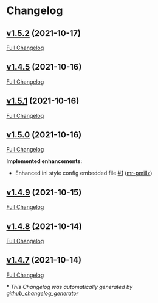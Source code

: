 # Changelog

## [v1.5.2](https://github.com/mr-pmillz/pimp-my-shell/tree/v1.5.2) (2021-10-17)

[Full Changelog](https://github.com/mr-pmillz/pimp-my-shell/compare/v1.4.5...v1.5.2)

## [v1.4.5](https://github.com/mr-pmillz/pimp-my-shell/tree/v1.4.5) (2021-10-16)

[Full Changelog](https://github.com/mr-pmillz/pimp-my-shell/compare/v1.5.1...v1.4.5)

## [v1.5.1](https://github.com/mr-pmillz/pimp-my-shell/tree/v1.5.1) (2021-10-16)

[Full Changelog](https://github.com/mr-pmillz/pimp-my-shell/compare/v1.5.0...v1.5.1)

## [v1.5.0](https://github.com/mr-pmillz/pimp-my-shell/tree/v1.5.0) (2021-10-16)

[Full Changelog](https://github.com/mr-pmillz/pimp-my-shell/compare/v1.4.9...v1.5.0)

**Implemented enhancements:**

- Enhanced ini style config embedded file [\#1](https://github.com/mr-pmillz/pimp-my-shell/pull/1) ([mr-pmillz](https://github.com/mr-pmillz))

## [v1.4.9](https://github.com/mr-pmillz/pimp-my-shell/tree/v1.4.9) (2021-10-15)

[Full Changelog](https://github.com/mr-pmillz/pimp-my-shell/compare/v1.4.8...v1.4.9)

## [v1.4.8](https://github.com/mr-pmillz/pimp-my-shell/tree/v1.4.8) (2021-10-14)

[Full Changelog](https://github.com/mr-pmillz/pimp-my-shell/compare/v1.4.7...v1.4.8)

## [v1.4.7](https://github.com/mr-pmillz/pimp-my-shell/tree/v1.4.7) (2021-10-14)

[Full Changelog](https://github.com/mr-pmillz/pimp-my-shell/compare/46fee5ea2af5f58460e92aac4a8e1facc9c85fd9...v1.4.7)



\* *This Changelog was automatically generated by [github_changelog_generator](https://github.com/github-changelog-generator/github-changelog-generator)*
